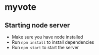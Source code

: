 # myvote

## Starting node server

- Make sure you have node installed
- Run `npm install` to install dependencies
- Run `npm start` to start the server
